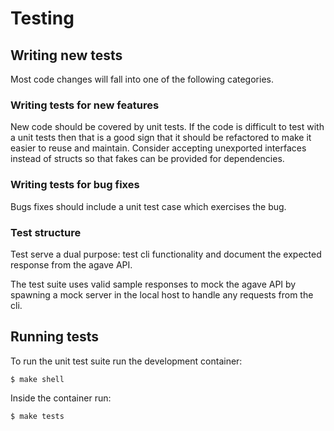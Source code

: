 # Testing

## Writing new tests

Most code changes will fall into one of the following categories.

### Writing tests for new features

New code should be covered by unit tests. If the code is difficult to test with
a unit tests then that is a good sign that it should be refactored to make it
easier to reuse and maintain. Consider accepting unexported interfaces instead
of structs so that fakes can be provided for dependencies.


### Writing tests for bug fixes

Bugs fixes should include a unit test case which exercises the bug.


### Test structure

Test serve a dual purpose: test cli functionality and document the expected
response from the agave API.

The test suite uses valid sample responses to mock the agave API by spawning a
mock server in the local host to handle any requests from the cli.


## Running tests

To run the unit test suite run the development container:
```
$ make shell
```

Inside the container run:
```
$ make tests
```
